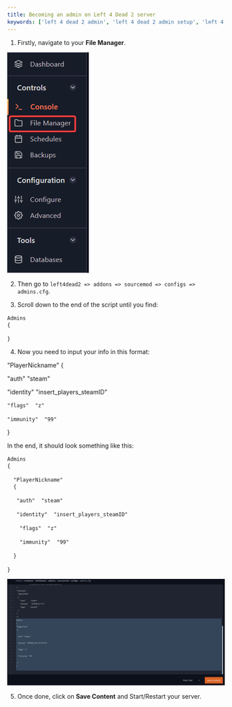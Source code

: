 ```yaml
---
title: Becoming an admin on Left 4 Dead 2 server
keywords: ['left 4 dead 2 admin', 'left 4 dead 2 admin setup', 'left 4 dead 2 admin setup guide', 'left 4 dead 2 admin guide', 'left 4 dead 2 admin installation', 'left 4 dead 2 admin installation guide']
---
```


1. Firstly, navigate to your **File Manager**. 

![File Manager](../images/file-manager.png)

2. Then go to `left4dead2 => addons => sourcemod => configs => admins.cfg`.

3. Scroll down to the end of the script until you find:
```
Admins
{

}
```

4. Now you need to input your info in this format:

  "PlayerNickname" 
  { 

   "auth"  "steam" 

   "identity"  "insert_players_steamID" 

    "flags"  "z" 

    "immunity"  "99" 

  }

In the end, it should look something like this:
```
Admins
{

  "PlayerNickname" 
  { 

   "auth"  "steam" 

   "identity"  "insert_players_steamID" 

    "flags"  "z" 

    "immunity"  "99" 

  }

}
```

![Example Admin](images/example-admin.png)

5. Once done, click on **Save Content** and Start/Restart your server.
